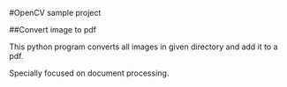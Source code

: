 #OpenCV sample project

##Convert image to pdf

This python program converts all images in given directory and add
it to a pdf.

Specially focused on document processing.
